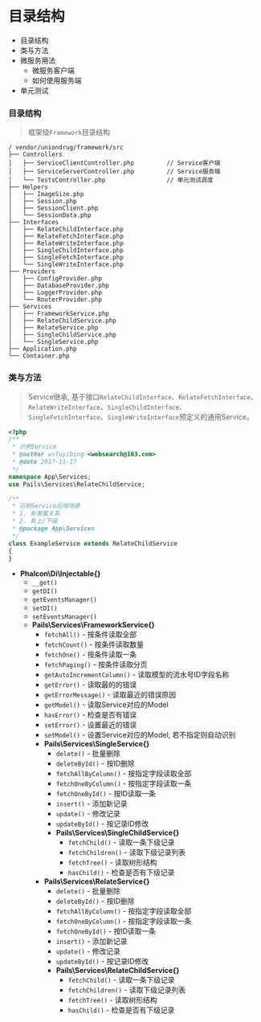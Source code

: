 # 目录结构

* 目录结构
* 类与方法
* 微服务用法
    * 微服务客户端
    * 如何使用服务端
* 单元测试


### 目录结构

> 框架级`Framework`目录结构

```text
/ vendor/uniondrug/framework/src
├── Controllers
│   ├── ServiceClientController.php         // Service客户端
│   ├── ServiceServerController.php         // Service服务端
│   └── TestsController.php                 // 单元测试调度
├── Helpers
│   ├── ImageSize.php
│   ├── Session.php
│   ├── SessionClient.php
│   └── SessionData.php
├── Interfaces
│   ├── RelateChildInterface.php
│   ├── RelateFetchInterface.php
│   ├── RelateWriteInterface.php
│   ├── SingleChildInterface.php
│   ├── SingleFetchInterface.php
│   └── SingleWriteInterface.php
├── Providers
│   ├── ConfigProvider.php
│   ├── DatabaseProvider.php
│   ├── LoggerProvider.php
│   └── RouterProvider.php
├── Services
│   ├── FrameworkService.php
│   ├── RelateChildService.php
│   ├── RelateService.php
│   ├── SingleChildService.php
│   └── SingleService.php
├── Application.php
└── Container.php
```


### 类与方法

> Service继承, 基于接口`RelateChildInterface`、`RelateFetchInterface`、`RelateWriteInterface`、`SingleChildInterface`、`SingleFetchInterface`、`SingleWriteInterface`预定义的通用Service。

```php
<?php
/**
 * 示例Service
 * @author wsfuyibing <websearch@163.com>
 * @date 2017-11-17
 */
namespace App\Services;
use Pails\Services\RelateChildService;

/**
 * 示例Service应用场景
 * 1. 有隶属关系
 * 2. 有上/下级
 * @package App\Services
 */
class ExampleService extends RelateChildService
{
}
```

* **Phalcon\Di\Injectable{}**
    * `__get()`
    * `getDI()`
    * `getEventsManager()`
    * `setDI()`
    * `setEventsManager()`
    * **Pails\Services\FrameworkService{}**
        * `fetchAll()` - 按条件读取全部
        * `fetchCount()` - 按条件读取数量
        * `fetchOne()` - 按条件读取一条
        * `fetchPaging()` - 按条件读取分页
        * `getAutoIncrementColumn()` - 读取模型的流水号ID字段名称
        * `getError()` - 读取最的的错误
        * `getErrorMessage()` - 读取最近的错误原因
        * `getModel()` - 读取Service对应的Model
        * `hasError()` - 检查是否有错误
        * `setError()` - 设置最近的错误
        * `setModel()` - 设置Service对应的Model, 若不指定则自动识别
        * **Pails\Services\SingleService{}**
            * `delete()` - 批量删除
            * `deleteById()` - 按ID删除
            * `fetchAllByColumn()` - 按指定字段读取全部
            * `fetchOneByColumn()` - 按指定字段读取一条
            * `fetchOneById()` - 按ID读取一条
            * `insert()` - 添加新记录
            * `update()` - 修改记录
            * `updateById()` - 按记录ID修改
            * **Pails\Services\SingleChildService{}**
                * `fetchChild()` - 读取一条下级记录
                * `fetchChildren()` - 读取下级记录列表
                * `fetchTree()` - 读取树形结构
                * `hasChild()` - 检查是否有下级记录
        * **Pails\Services\RelateService{}**
            * `delete()` - 批量删除
            * `deleteById()` - 按ID删除
            * `fetchAllByColumn()` - 按指定字段读取全部
            * `fetchOneByColumn()` - 按指定字段读取一条
            * `fetchOneById()` - 按ID读取一条
            * `insert()` - 添加新记录
            * `update()` - 修改记录
            * `updateById()` - 按记录ID修改
            * **Pails\Services\RelateChildService{}**
                * `fetchChild()` - 读取一条下级记录
                * `fetchChildren()` - 读取下级记录列表
                * `fetchTree()` - 读取树形结构
                * `hasChild()` - 检查是否有下级记录
